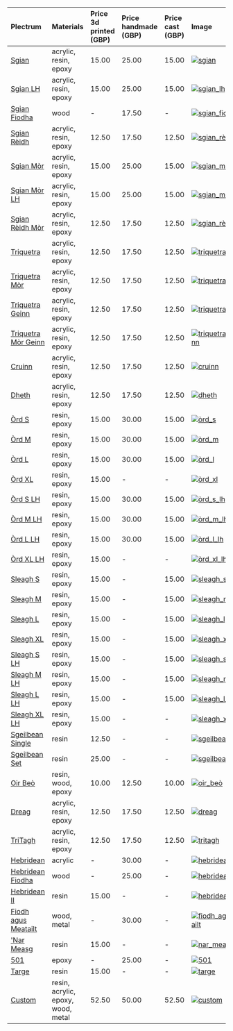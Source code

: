 | **Plectrum**                                        | **Materials**                      | **Price 3d printed (GBP)**   | **Price handmade (GBP)**   | **Price cast (GBP)**   | **Image**                                                                                                               |
|:----------------------------------------------------|:-----------------------------------|:-----------------------------|:---------------------------|:-----------------------|:------------------------------------------------------------------------------------------------------------------------|
| [Sgian](../picks/sgian)                             | acrylic, resin, epoxy              | 15.00                        | 25.00                      | 15.00                  | [![sgian](../../assets/images/sgian.jpg "Sgian")](/picks/sgian)                                                         |
| [Sgian LH](../picks/sgian_lh)                       | acrylic, resin, epoxy              | 15.00                        | 25.00                      | 15.00                  | [![sgian_lh](../../assets/images/sgian_lh.jpg "Sgian_lh")](/picks/sgian_lh)                                             |
| [Sgian Fiodha](../picks/sgian_fiodha)               | wood                               | -                            | 17.50                      | -                      | [![sgian_fiodha](../../assets/images/sgian_fiodha.jpg "Sgian_fiodha")](/picks/sgian_fiodha)                             |
| [Sgian Rèidh](../picks/sgian_rèidh)                 | acrylic, resin, epoxy              | 12.50                        | 17.50                      | 12.50                  | [![sgian_rèidh](../../assets/images/sgian_rèidh.jpg "Sgian_rèidh")](/picks/sgian_rèidh)                                 |
| [Sgian Mòr](../picks/sgian_mòr)                     | acrylic, resin, epoxy              | 15.00                        | 25.00                      | 15.00                  | [![sgian_mòr](../../assets/images/sgian_mòr.jpg "Sgian_mòr")](/picks/sgian_mòr)                                         |
| [Sgian Mòr LH](../picks/sgian_mòr_lh)               | acrylic, resin, epoxy              | 15.00                        | 25.00                      | 15.00                  | [![sgian_mòr_lh](../../assets/images/sgian_mòr_lh.jpg "Sgian_mòr_lh")](/picks/sgian_mòr_lh)                             |
| [Sgian Rèidh Mòr](../picks/sgian_rèidh_mòr)         | acrylic, resin, epoxy              | 12.50                        | 17.50                      | 12.50                  | [![sgian_rèidh_mòr](../../assets/images/sgian_rèidh_mòr.jpg "Sgian_rèidh_mòr")](/picks/sgian_rèidh_mòr)                 |
| [Triquetra](../picks/triquetra)                     | acrylic, resin, epoxy              | 12.50                        | 17.50                      | 12.50                  | [![triquetra](../../assets/images/triquetra.jpg "Triquetra")](/picks/triquetra)                                         |
| [Triquetra Mòr](../picks/triquetra_mòr)             | acrylic, resin, epoxy              | 12.50                        | 17.50                      | 12.50                  | [![triquetra_mòr](../../assets/images/triquetra_mòr.jpg "Triquetra_mòr")](/picks/triquetra_mòr)                         |
| [Triquetra Geinn](../picks/triquetra_geinn)         | acrylic, resin, epoxy              | 12.50                        | 17.50                      | 12.50                  | [![triquetra_geinn](../../assets/images/triquetra_geinn.jpg "Triquetra_geinn")](/picks/triquetra_geinn)                 |
| [Triquetra Mòr Geinn](../picks/triquetra_mòr_geinn) | acrylic, resin, epoxy              | 12.50                        | 17.50                      | 12.50                  | [![triquetra_mòr_geinn](../../assets/images/triquetra_mòr_geinn.jpg "Triquetra_mòr_geinn")](/picks/triquetra_mòr_geinn) |
| [Cruinn](../picks/cruinn)                           | acrylic, resin, epoxy              | 12.50                        | 17.50                      | 12.50                  | [![cruinn](../../assets/images/cruinn.jpg "Cruinn")](/picks/cruinn)                                                     |
| [Dheth](../picks/dheth)                             | acrylic, resin, epoxy              | 12.50                        | 17.50                      | 12.50                  | [![dheth](../../assets/images/dheth.jpg "Dheth")](/picks/dheth)                                                         |
| [Òrd S](../picks/òrd_s)                             | resin, epoxy                       | 15.00                        | 30.00                      | 15.00                  | [![òrd_s](../../assets/images/òrd_s.jpg "Òrd_s")](/picks/òrd_s)                                                         |
| [Òrd M](../picks/òrd_m)                             | resin, epoxy                       | 15.00                        | 30.00                      | 15.00                  | [![òrd_m](../../assets/images/òrd_m.jpg "Òrd_m")](/picks/òrd_m)                                                         |
| [Òrd L](../picks/òrd_l)                             | resin, epoxy                       | 15.00                        | 30.00                      | 15.00                  | [![òrd_l](../../assets/images/òrd_l.jpg "Òrd_l")](/picks/òrd_l)                                                         |
| [Òrd XL](../picks/òrd_xl)                           | resin, epoxy                       | 15.00                        | -                          | -                      | [![òrd_xl](../../assets/images/òrd_xl.jpg "Òrd_xl")](/picks/òrd_xl)                                                     |
| [Òrd S LH](../picks/òrd_s_lh)                       | resin, epoxy                       | 15.00                        | 30.00                      | 15.00                  | [![òrd_s_lh](../../assets/images/òrd_s_lh.jpg "Òrd_s_lh")](/picks/òrd_s_lh)                                             |
| [Òrd M LH](../picks/òrd_m_lh)                       | resin, epoxy                       | 15.00                        | 30.00                      | 15.00                  | [![òrd_m_lh](../../assets/images/òrd_m_lh.jpg "Òrd_m_lh")](/picks/òrd_m_lh)                                             |
| [Òrd L LH](../picks/òrd_l_lh)                       | resin, epoxy                       | 15.00                        | 30.00                      | 15.00                  | [![òrd_l_lh](../../assets/images/òrd_l_lh.jpg "Òrd_l_lh")](/picks/òrd_l_lh)                                             |
| [Òrd XL LH](../picks/òrd_xl_lh)                     | resin, epoxy                       | 15.00                        | -                          | -                      | [![òrd_xl_lh](../../assets/images/òrd_xl_lh.jpg "Òrd_xl_lh")](/picks/òrd_xl_lh)                                         |
| [Sleagh S](../picks/sleagh_s)                       | resin, epoxy                       | 15.00                        | -                          | 15.00                  | [![sleagh_s](../../assets/images/sleagh_s.jpg "Sleagh_s")](/picks/sleagh_s)                                             |
| [Sleagh M](../picks/sleagh_m)                       | resin, epoxy                       | 15.00                        | -                          | 15.00                  | [![sleagh_m](../../assets/images/sleagh_m.jpg "Sleagh_m")](/picks/sleagh_m)                                             |
| [Sleagh L](../picks/sleagh_l)                       | resin, epoxy                       | 15.00                        | -                          | 15.00                  | [![sleagh_l](../../assets/images/sleagh_l.jpg "Sleagh_l")](/picks/sleagh_l)                                             |
| [Sleagh XL](../picks/sleagh_xl)                     | resin, epoxy                       | 15.00                        | -                          | 15.00                  | [![sleagh_xl](../../assets/images/sleagh_xl.jpg "Sleagh_xl")](/picks/sleagh_xl)                                         |
| [Sleagh S LH](../picks/sleagh_s_lh)                 | resin, epoxy                       | 15.00                        | -                          | 15.00                  | [![sleagh_s_lh](../../assets/images/sleagh_s_lh.jpg "Sleagh_s_lh")](/picks/sleagh_s_lh)                                 |
| [Sleagh M LH](../picks/sleagh_m_lh)                 | resin, epoxy                       | 15.00                        | -                          | 15.00                  | [![sleagh_m_lh](../../assets/images/sleagh_m_lh.jpg "Sleagh_m_lh")](/picks/sleagh_m_lh)                                 |
| [Sleagh L LH](../picks/sleagh_l_lh)                 | resin, epoxy                       | 15.00                        | -                          | 15.00                  | [![sleagh_l_lh](../../assets/images/sleagh_l_lh.jpg "Sleagh_l_lh")](/picks/sleagh_l_lh)                                 |
| [Sleagh XL LH](../picks/sleagh_xl_lh)               | resin, epoxy                       | 15.00                        | -                          | -                      | [![sleagh_xl_lh](../../assets/images/sleagh_xl_lh.jpg "Sleagh_xl_lh")](/picks/sleagh_xl_lh)                             |
| [Sgeilbean Single](../picks/sgeilbean_single)       | resin                              | 12.50                        | -                          | -                      | [![sgeilbean_single](../../assets/images/sgeilbean_single.jpg "Sgeilbean_single")](/picks/sgeilbean_single)             |
| [Sgeilbean Set](../picks/sgeilbean_set)             | resin                              | 25.00                        | -                          | -                      | [![sgeilbean_set](../../assets/images/sgeilbean_set.jpg "Sgeilbean_set")](/picks/sgeilbean_set)                         |
| [Oir Beò](../picks/oir_beò)                         | resin, wood, epoxy                 | 10.00                        | 12.50                      | 10.00                  | [![oir_beò](../../assets/images/oir_beò.jpg "Oir_beò")](/picks/oir_beò)                                                 |
| [Dreag](../picks/dreag)                             | acrylic, resin, epoxy              | 12.50                        | 17.50                      | 12.50                  | [![dreag](../../assets/images/dreag.jpg "Dreag")](/picks/dreag)                                                         |
| [TriTagh](../picks/tritagh)                         | acrylic, resin, epoxy              | 12.50                        | 17.50                      | 12.50                  | [![tritagh](../../assets/images/tritagh.jpg "Tritagh")](/picks/tritagh)                                                 |
| [Hebridean](../picks/hebridean)                     | acrylic                            | -                            | 30.00                      | -                      | [![hebridean](../../assets/images/hebridean.jpg "Hebridean")](/picks/hebridean)                                         |
| [Hebridean Fiodha](../picks/hebridean_fiodha)       | wood                               | -                            | 25.00                      | -                      | [![hebridean_fiodha](../../assets/images/hebridean_fiodha.jpg "Hebridean_fiodha")](/picks/hebridean_fiodha)             |
| [Hebridean II](../picks/hebridean_ii)               | resin                              | 15.00                        | -                          | -                      | [![hebridean_ii](../../assets/images/hebridean_ii.jpg "Hebridean_ii")](/picks/hebridean_ii)                             |
| [Fiodh agus Meatailt](../picks/fiodh_agus_meatailt) | wood, metal                        | -                            | 30.00                      | -                      | [![fiodh_agus_meatailt](../../assets/images/fiodh_agus_meatailt.jpg "Fiodh_agus_meatailt")](/picks/fiodh_agus_meatailt) |
| ['Nar Measg](../picks/nar_measg)                    | resin                              | 15.00                        | -                          | -                      | [![nar_measg](../../assets/images/nar_measg.jpg "Nar_measg")](/picks/nar_measg)                                         |
| [501](../picks/501)                                 | epoxy                              | -                            | 25.00                      | -                      | [![501](../../assets/images/501.jpg "501")](/picks/501)                                                                 |
| [Targe](../picks/targe)                             | resin                              | 15.00                        | -                          | -                      | [![targe](../../assets/images/targe.jpg "Targe")](/picks/targe)                                                         |
| [Custom](../picks/custom)                           | resin, acrylic, epoxy, wood, metal | 52.50                        | 50.00                      | 52.50                  | [![custom](../../assets/images/custom.jpg "Custom")](/picks/custom)                                                     |